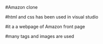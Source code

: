 #Amazon clone

#html and css has been used in visual studio 

#it a a webpage of Amazon front page

#many tags and images are used


